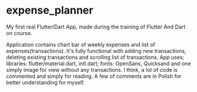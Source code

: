# expense_planner

My first real Flutter/Dart App, made during the training of Flutter And Dart on course.  
 
  Application contains chart bar of weekly expenses and list of expenses(transactions). It's fully functional with adding new transactions, deleting existing transactions and scrolling list of transactions. App uses; libraries: flutter/material.dart, intl.dart; fonts: OpenSans, Quicksand and one simply image for view without any transactions. I think, a lot of code is commented and simply for reading. A few of comments are in Polish for better understanding for myself.
